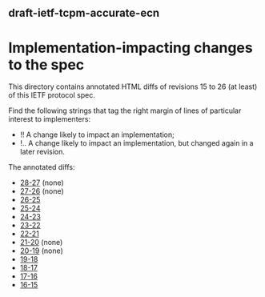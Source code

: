 ## draft-ietf-tcpm-accurate-ecn

# Implementation-impacting changes to the spec

This directory contains annotated HTML diffs of revisions 15 to 26 (at least) of this IETF protocol spec.

Find the following strings that tag the right margin of lines of particular interest to implementers:
- !! A change likely to impact an implementation;
- !.. A change likely to impact an implementation, but changed again in a later revision.

The annotated diffs:

- [28-27](https://htmlpreview.github.io/?https://github.com/bbriscoe/accecn/blob/master/impl-impacting-diffs/draft-ietf-tcpm-accurate-ecn-28-from-27-tagged.diff.html) (none)
- [27-26](https://htmlpreview.github.io/?https://github.com/bbriscoe/accecn/blob/master/impl-impacting-diffs/draft-ietf-tcpm-accurate-ecn-27-from-26-tagged.diff.html) (none)
- [26-25](https://htmlpreview.github.io/?https://github.com/bbriscoe/accecn/blob/master/impl-impacting-diffs/draft-ietf-tcpm-accurate-ecn-26-from-25-tagged.diff.html)
- [25-24](https://htmlpreview.github.io/?https://github.com/bbriscoe/accecn/blob/master/impl-impacting-diffs/draft-ietf-tcpm-accurate-ecn-25-from-24-tagged.diff.html)
- [24-23](https://htmlpreview.github.io/?https://github.com/bbriscoe/accecn/blob/master/impl-impacting-diffs/draft-ietf-tcpm-accurate-ecn-24-from-23-tagged.diff.html)
- [23-22](https://htmlpreview.github.io/?https://github.com/bbriscoe/accecn/blob/master/impl-impacting-diffs/draft-ietf-tcpm-accurate-ecn-23-from-22-tagged.diff.html)
- [22-21](https://htmlpreview.github.io/?https://github.com/bbriscoe/accecn/blob/master/impl-impacting-diffs/draft-ietf-tcpm-accurate-ecn-22-from-21-tagged.diff.html)
- [21-20](https://htmlpreview.github.io/?https://github.com/bbriscoe/accecn/blob/master/impl-impacting-diffs/draft-ietf-tcpm-accurate-ecn-21-from-20-tagged.diff.html) (none)
- [20-19](https://htmlpreview.github.io/?https://github.com/bbriscoe/accecn/blob/master/impl-impacting-diffs/draft-ietf-tcpm-accurate-ecn-20-from-19-tagged.diff.html) (none)
- [19-18](https://htmlpreview.github.io/?https://github.com/bbriscoe/accecn/blob/master/impl-impacting-diffs/draft-ietf-tcpm-accurate-ecn-19-from-18-tagged.diff.html)
- [18-17](https://htmlpreview.github.io/?https://github.com/bbriscoe/accecn/blob/master/impl-impacting-diffs/draft-ietf-tcpm-accurate-ecn-18-from-17-tagged.diff.html)
- [17-16](https://htmlpreview.github.io/?https://github.com/bbriscoe/accecn/blob/master/impl-impacting-diffs/draft-ietf-tcpm-accurate-ecn-17-from-16-tagged.diff.html)
- [16-15](https://htmlpreview.github.io/?https://github.com/bbriscoe/accecn/blob/master/impl-impacting-diffs/draft-ietf-tcpm-accurate-ecn-16-from-15-tagged.diff.html)
